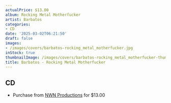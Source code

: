 ```yaml
---
actualPrice: $13.00
album: Rocking Metal Motherfucker
artist: Barbatos
categories:
- CD
date: '2025-03-02T06:21:50'
draft: false
images:
- /images/covers/barbatos-rocking_metal_motherfucker.jpg
inStock: true
thumbnailImage: /images/covers/barbatos-rocking_metal_motherfucker-thumb.jpg
title: Barbatos - Rocking Metal Motherfucker
---
```


## CD
* Purchase from [NWN Productions](http://shop.nwnprod.com/index.php?route=product/product&path=93&product_id=55563&sort=pd.name&order=ASC) for $13.00
